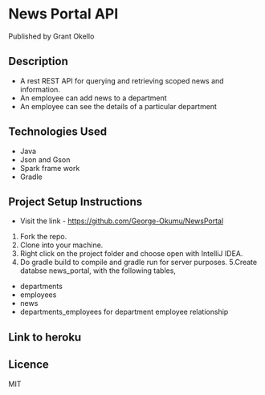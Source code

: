 
# News Portal API
Published by Grant Okello

## Description
- A rest REST API for querying and retrieving scoped news and information.
- An employee can add news to a department
- An employee can see the details of a particular department

## Technologies Used
- Java
- Json and Gson
- Spark frame work
- Gradle

## Project Setup Instructions
- Visit the link - https://github.com/George-Okumu/NewsPortal
1. Fork the repo.
2. Clone into your machine.
3. Right click on the project folder and choose open with IntelliJ IDEA.
4. Do gradle build to compile and gradle run for server purposes.
5.Create databse news_portal, with the following tables,
- departments
- employees
- news
- departments_employees for department employee relationship


## Link to heroku


## Licence
 MIT
